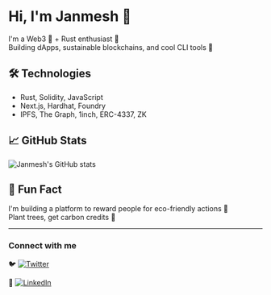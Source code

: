 # Hi, I'm Janmesh 👋

I'm a Web3 🌱 + Rust enthusiast 🦀    
Building dApps, sustainable blockchains, and cool CLI tools 🚀

## 🛠️ Technologies
- Rust, Solidity, JavaScript
- Next.js, Hardhat, Foundry
- IPFS, The Graph, 1inch, ERC-4337, ZK

## 📈 GitHub Stats
![Janmesh's GitHub stats](https://github-readme-stats.vercel.app/api?username=Janmesh23&show_icons=true&theme=radical)

## 🧠 Fun Fact
I'm building a platform to reward people for eco-friendly actions 🌳  
Plant trees, get carbon credits 💸

---


### Connect with me


🐦 [![Twitter](https://img.shields.io/badge/Twitter-0xJanmeshh-1DA1F2?style=flat&logo=twitter&logoColor=white)](https://x.com/0xJanmeshh)













💼 [![LinkedIn](https://img.shields.io/badge/LinkedIn-Janmesh-blue?style=for-the-badge&logo=linkedin)](https://linkedin.com/in/janmeshshewale)
